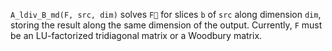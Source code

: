 `A_ldiv_B_md(F, src, dim)` solves `F` for slices `b` of `src` along dimension `dim`, storing the result along the same dimension of the output. Currently, `F` must be an LU-factorized tridiagonal matrix or a Woodbury matrix.

